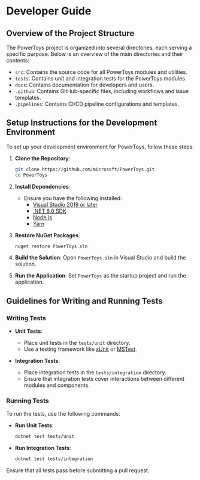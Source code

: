 # Developer Guide

## Overview of the Project Structure

The PowerToys project is organized into several directories, each serving a specific purpose. Below is an overview of the main directories and their contents:

- `src`: Contains the source code for all PowerToys modules and utilities.
- `tests`: Contains unit and integration tests for the PowerToys modules.
- `docs`: Contains documentation for developers and users.
- `.github`: Contains GitHub-specific files, including workflows and issue templates.
- `.pipelines`: Contains CI/CD pipeline configurations and templates.

## Setup Instructions for the Development Environment

To set up your development environment for PowerToys, follow these steps:

1. **Clone the Repository**:
   ```sh
   git clone https://github.com/microsoft/PowerToys.git
   cd PowerToys
   ```

2. **Install Dependencies**:
   - Ensure you have the following installed:
     - [Visual Studio 2019 or later](https://visualstudio.microsoft.com/)
     - [.NET 6.0 SDK](https://dotnet.microsoft.com/download/dotnet/6.0)
     - [Node.js](https://nodejs.org/)
     - [Yarn](https://yarnpkg.com/)

3. **Restore NuGet Packages**:
   ```sh
   nuget restore PowerToys.sln
   ```

4. **Build the Solution**:
   Open `PowerToys.sln` in Visual Studio and build the solution.

5. **Run the Application**:
   Set `PowerToys` as the startup project and run the application.

## Guidelines for Writing and Running Tests

### Writing Tests

- **Unit Tests**:
  - Place unit tests in the `tests/unit` directory.
  - Use a testing framework like [xUnit](https://xunit.net/) or [MSTest](https://docs.microsoft.com/en-us/dotnet/core/testing/unit-testing-with-mstest).

- **Integration Tests**:
  - Place integration tests in the `tests/integration` directory.
  - Ensure that integration tests cover interactions between different modules and components.

### Running Tests

To run the tests, use the following commands:

- **Run Unit Tests**:
  ```sh
  dotnet test tests/unit
  ```

- **Run Integration Tests**:
  ```sh
  dotnet test tests/integration
  ```

Ensure that all tests pass before submitting a pull request.

